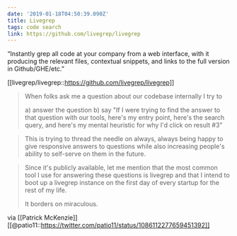 ```yaml
---
date: '2019-01-18T04:50:39.090Z'
title: Livegrep
tags: code search
link: https://github.com/livegrep/livegrep
---
```

“Instantly grep all code at your company from a web interface, with it producing the relevant files, contextual snippets, and links to the full version in Github/GHE/etc.”

[[livegrep/livegrep::https://github.com/livegrep/livegrep]]

> When folks ask me a question about our codebase internally I try to
>
>a) answer the question
>b) say "If I were trying to find the answer to that question with our tools, here's my entry point, here's the search query, and here's my mental heuristic for why I'd click on result #3"

>This is trying to thread the needle on always, always being happy to give responsive answers to questions while also increasing people's ability to self-serve on them in the future.

> Since it's publicly available, let me mention that the most common tool I use for answering these questions is livegrep and that I intend to boot up a livegrep instance on the first day of every startup for the rest of my life.
>
>It borders on miraculous.

via [[Patrick McKenzie]] [[@patio11::https://twitter.com/patio11/status/1086112277659451392]]
